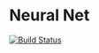 # Neural Net

[![Build Status](https://travis-ci.org/jladdjr/neural_net.svg?branch=devel)](https://travis-ci.org/jladdjr/neural_net)
